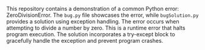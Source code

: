 This repository contains a demonstration of a common Python error: ZeroDivisionError.  The `bug.py` file showcases the error, while `bugSolution.py` provides a solution using exception handling. The error occurs when attempting to divide a number by zero. This is a runtime error that halts program execution. The solution incorporates a try-except block to gracefully handle the exception and prevent program crashes.